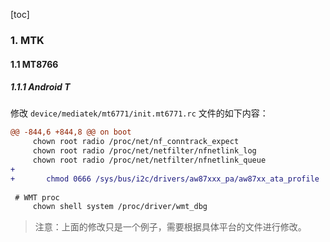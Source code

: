 [toc]

### 1. MTK

#### 1.1 MT8766

##### 1.1.1 Android T

修改 `device/mediatek/mt6771/init.mt6771.rc` 文件的如下内容：

```diff
@@ -844,6 +844,8 @@ on boot
     chown root radio /proc/net/nf_conntrack_expect
     chown root radio /proc/net/netfilter/nfnetlink_log
     chown root radio /proc/net/netfilter/nfnetlink_queue
+       
+       chmod 0666 /sys/bus/i2c/drivers/aw87xxx_pa/aw87xx_ata_profile
 
 # WMT proc
     chown shell system /proc/driver/wmt_dbg
```

> 注意：上面的修改只是一个例子，需要根据具体平台的文件进行修改。
